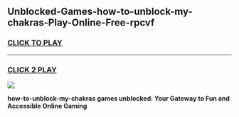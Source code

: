 
## Unblocked-Games-how-to-unblock-my-chakras-Play-Online-Free-rpcvf
<h3>
<a href="https://premium76.site?title=how-to-unblock-my-chakras&ref=26A">CLICK TO PLAY</a></h3>
<hr>

<h3>
<a href="https://premium76.site?title=how-to-unblock-my-chakras&ref=26A">CLICK 2 PLAY</a>
  
</h3>

<a href="https://premium76.site?title=how-to-unblock-my-chakras&ref=26A"><img src="https://clearcache.store/games.png"></a>


**how-to-unblock-my-chakras games unblocked: Your Gateway to Fun and Accessible Online Gaming**
